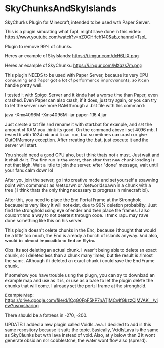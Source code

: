 # SkyChunksAndSkyIslands
SkyChunks Plugin for Minecraft, intended to be used with Paper Server.


This is a plugin simulating what TapL might have done in this video:  https://www.youtube.com/watch?v=nZOCHHch140&ab_channel=TapL

Plugin to remove 99% of chunks.

Heres an example of SkyIslands:  https://i.imgur.com/doH6LIX.png

Heres an example of SkyChunks: https://i.imgur.com/MXqzs7m.png

This plugin NEEDS to be used with Paper Server, because its very CPU consuming and Paper got a lot of performance improvements, so it can handle pretty well.

I tested it with Spigot Server and it kinda had a worse time than Paper, even crashed. Even Paper can also crash, if it does, just try again, or you can try to let the server use more RAM through a .bat file with this command:

java -Xmx4096M -Xms4096M -jar paper-1.16.4.jar

Just create a txt file and rename it with start.bat for example, and set the amount of RAM you think its good. On the command above i set 4096 mb. I tested it with 1024 mb and it can run, but sometimes can crash or give OutOfMemory exception. After creating the .bat, just execute it and the server will start.

You should need a good CPU also, but i think thats not a must. Just wait and it shall do it. The first run is the worst, then after that new chunk loading is not that high. Wait a little to join the server. After "done" message, wait until your fans calm down lol

After you join the server, go into creative mode and set yourself a spawning point with commands as /setspawn or /setworldspawn in a chunk with a tree ( i think thats the only thing necessary to progress in minecraft lol).

After this, you need to place the End Portal Frame at the Stronghold because its very likely it will not exist, due to 99% deletion probability. Just find the stronghold using eye of ender and then place the frames. I also couldn't find a way to not delete it through code. I think TapL may have done something like this on his server.

This plugin doesn't delete chunks in the End, because i thought that would be a little too much, the End is already a bunch of islands anyway. And also, would be almost impossible to find an Elytra.

Obs: Its not deleting an actual chunk. I wasn't being able to delete an exact chunk, so i deleted less than a chunk many times, but the result is almost the same. Although if i deleted an exact chunk i could save the End Frame chunk.

If somehow you have trouble using the plugin, you can try to download an example map and use as it is, or use as a base to let the plugin delete the chunks that will come. I already set the portal frame at the stronghold.

Example Map: https://drive.google.com/file/d/1CgG0FpF5KP7nATjMCwIfGkzzCjMVAK__/view?usp=sharing

There should be a fortress in -270, -200.


UPDATE: I added a new plugin called VoidIsLava. I decided to add in this same repository because it suits the topic.
Basically, VoidIsLava is the same as SkyChunks but with lava instead of void. Also, at y below than 2 it wont generate obsidian nor cobblestone, the water wont flow also (spread).




